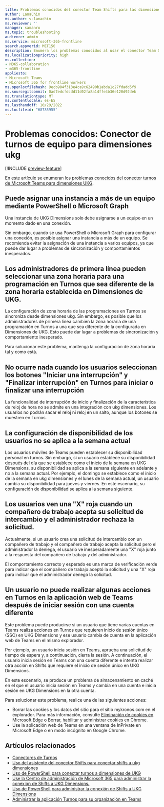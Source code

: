 ```yaml
---
title: Problemas conocidos del conector Team Shifts para las dimensiones de UKG
author: LanaChin
ms.author: v-lanachin
ms.reviewer: ''
manager: samanro
ms.topic: troubleshooting
audience: admin
ms.service: microsoft-365-frontline
search.appverid: MET150
description: Enumera los problemas conocidos al usar el conector Team Shifts para UKG Dimensions para integrar Shifts con UKG Dimensions.
ms.localizationpriority: high
ms.collection:
- M365-collaboration
- m365-frontline
appliesto:
- Microsoft Teams
- Microsoft 365 for frontline workers
ms.openlocfilehash: 9ecb984f313e4ca9c62490b1abda1c27fdadd5f9
ms.sourcegitcommit: 0ad7edcfdcdd11d02fa8a14ffe4b36e120d92deb
ms.translationtype: MT
ms.contentlocale: es-ES
ms.lasthandoff: 10/29/2022
ms.locfileid: "68785955"
---
```

# <a name="known-issues-team-shifts-connector-for-ukg-dimensions"></a>Problemas conocidos: Conector de turnos de equipo para dimensiones ukg

[!INCLUDE [preview-feature](includes/preview-feature.md)]

En este artículo se enumeran los problemas [conocidos del conector turnos de Microsoft Teams para dimensiones UKG](shifts-connectors.md#microsoft-teams-shifts-connector-for-ukg-dimensions).

## <a name="you-can-map-an-instance-to-more-than-one-team-using-powershell-or-microsoft-graph"></a>Puede asignar una instancia a más de un equipo mediante PowerShell o Microsoft Graph

Una instancia de UKG Dimensions solo debe asignarse a un equipo en un momento dado en una conexión.

Sin embargo, cuando se usa PowerShell o Microsoft Graph para configurar una conexión, es posible asignar una instancia a más de un equipo. Se recomienda evitar la asignación de una instancia a varios equipos, ya que puede dar lugar a problemas de sincronización y comportamientos inesperados.

## <a name="frontline-managers-can-select-a-time-zone-for-a-schedule-in-shifts-thats-different-from-the-time-zone-thats-set-in-ukg-dimensions"></a>Los administradores de primera línea pueden seleccionar una zona horaria para una programación en Turnos que sea diferente de la zona horaria establecida en Dimensiones de UKG.

La configuración de zona horaria de las programaciones en Turnos se sincroniza desde dimensiones ukg. Sin embargo, es posible que los administradores de primera línea cambien la zona horaria de una programación en Turnos a una que sea diferente de la configurada en Dimensiones de UKG. Esto puede dar lugar a problemas de sincronización y comportamiento inesperado.

Para solucionar este problema, mantenga la configuración de zona horaria tal y como está.

## <a name="nothing-happens-when-users-select-the-start-a-break-and-end-break-buttons-in-shifts-to-start-or-end-a-break"></a>No ocurre nada cuando los usuarios seleccionan los botones "Iniciar una interrupción" y "Finalizar interrupción" en Turnos para iniciar o finalizar una interrupción

La funcionalidad de interrupción de inicio y finalización de la característica de reloj de hora no se admite en una integración con ukg dimensiones. Los usuarios no podrán sacar el reloj ni reloj en un salto, aunque los botones se muestren en Turnos.

## <a name="availability-settings-of-users-dont-apply-to-the-current-week"></a>La configuración de disponibilidad de los usuarios no se aplica a la semana actual

Los usuarios móviles de Teams pueden establecer su disponibilidad personal en turnos. Sin embargo, si un usuario establece su disponibilidad después del día que se establece como el inicio de la semana en UKG Dimensions, su disponibilidad se aplica a la semana siguiente en adelante y no a la semana actual. Por ejemplo, el domingo se establece como el inicio de la semana en ukg dimensiones y el lunes de la semana actual, un usuario cambia su disponibilidad para jueves y viernes. En este escenario, su configuración de disponibilidad se aplica a la semana siguiente.

## <a name="users-see-a-red-x-when-a-coworker-accepts-their-swap-request-and-the-manager-declines-the-request"></a>Los usuarios ven una "X" roja cuando un compañero de trabajo acepta su solicitud de intercambio y el administrador rechaza la solicitud.

Actualmente, si un usuario crea una solicitud de intercambio con un compañero de trabajo y el compañero de trabajo acepta la solicitud pero el administrador la deniega, el usuario ve inesperadamente una "X" roja junto a la respuesta del compañero de trabajo y del administrador.

El comportamiento correcto y esperado es una marca de verificación verde para indicar que el compañero de trabajo aceptó la solicitud y una "X" roja para indicar que el administrador denegó la solicitud.

## <a name="a-user-cant-perform-some-actions-in-shifts-in-the-teams-web-app-after-signing-in-with-a-different-account"></a>Un usuario no puede realizar algunas acciones en Turnos en la aplicación web de Teams después de iniciar sesión con una cuenta diferente

Este problema puede producirse si un usuario que tiene varias cuentas en Teams realiza acciones en Turnos que requieren inicio de sesión único (SSO) en UKG Dimensions y ese usuario cambia de cuenta en la aplicación web de Teams en el mismo explorador.

Por ejemplo, un usuario inicia sesión en Teams, aprueba una solicitud de tiempo de espera y, a continuación, cierra la sesión. A continuación, el usuario inicia sesión en Teams con una cuenta diferente e intenta realizar otra acción en Shifts que requiere el inicio de sesión único en UKG Dimensions.

En este escenario, se produce un problema de almacenamiento en caché en el que el usuario inicia sesión en Teams y cambia en una cuenta e inicia sesión en UKG Dimensions en la otra cuenta.

Para solucionar este problema, realice una de las siguientes acciones:

- Borrar las cookies y los datos del sitio para el sitio mykronos.com en el explorador. Para más información, consulte [Eliminación de cookies en Microsoft Edge](https://support.microsoft.com/microsoft-edge/delete-cookies-in-microsoft-edge-63947406-40ac-c3b8-57b9-2a946a29ae09) o [Borrar, habilitar y administrar cookies en Chrome](https://support.google.com/chrome/answer/95647).
- Use la aplicación web de Teams en una ventana de InPrivate en Microsoft Edge o en modo incógnito en Google Chrome.

## <a name="related-articles"></a>Artículos relacionados

- [Conectores de Turnos](shifts-connectors.md)
- [Uso del asistente del conector Shifts para conectar shifts a ukg dimensiones](shifts-connector-wizard-ukg.md)
- [Uso de PowerShell para conectar turnos a dimensiones de UKG](shifts-connector-ukg-powershell-setup.md)
- [Use la Centro de administración de Microsoft 365 para administrar la conexión de Shifts a UKG Dimensions.](shifts-connector-ukg-admin-center-manage.md)
- [Uso de PowerShell para administrar la conexión de Shifts a UKG Dimensions](shifts-connector-ukg-powershell-manage.md)
- [Administrar la aplicación Turnos para su organización en Teams](/microsoftteams/expand-teams-across-your-org/shifts/manage-the-shifts-app-for-your-organization-in-teams?bc=/microsoft-365/frontline/breadcrumb/toc.json&toc=/microsoft-365/frontline/toc.json)
